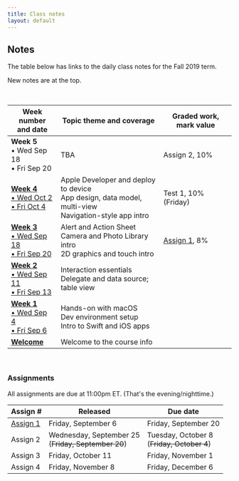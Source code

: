 ```yaml
---
title: Class notes
layout: default
---
```


## Notes

The table below has links to the daily class notes for the Fall 2019 term.  

New notes are at the top.

<br>

Week number<br>and date | Topic theme and coverage | Graded work, mark value
--- | --- | ---
**Week 5**<br>&bull; Wed Sep 18<br>&bull; Fri Sep 20 | TBA | Assign 2, 10%| 
**[Week 4](week04)**<br>[&bull; Wed Oct 2<br>&bull; Fri Oct 4](week04) | Apple Developer and deploy to device<br>App design, data model, multi-view<br>Navigation-style app intro | Test 1, 10%<br> (Friday) | 
**[Week 3](week03)**<br>[&bull; Wed Sep 18<br>&bull; Fri Sep 20](week03) | Alert and Action Sheet<br>Camera and Photo Library intro<br>2D graphics and touch intro | [Assign 1](/graded-work/assign1), 8%| 
**[Week 2](week02)**<br>[&bull; Wed Sep 11<br>&bull; Fri Sep 13](week02) | Interaction essentials<br>Delegate and data source; table view | |
**[Week 1](week01)**<br>[&bull; Wed Sep 4<br>&bull; Fri Sep 6](week01) | Hands-on with macOS<br>Dev environment setup<br>Intro to Swift and iOS apps | |
**[Welcome](/welcome)** | Welcome to the course info | | 

<br>

### Assignments

All assignments are due at 11:00pm ET. (That's the evening/nighttime.) 

Assign # | Released | Due date
--- | --- | ---
[Assign 1](/graded-work/assign1) | Friday, September 6 | Friday, September 20
Assign 2 | Wednesday, September 25 <br>(~~Friday, September 20~~) | Tuesday, October 8 <br>(~~Friday, October 4~~)
Assign 3 | Friday, October 11 | Friday, November 1
Assign 4 | Friday, November 8 | Friday, December 6 

<br>
